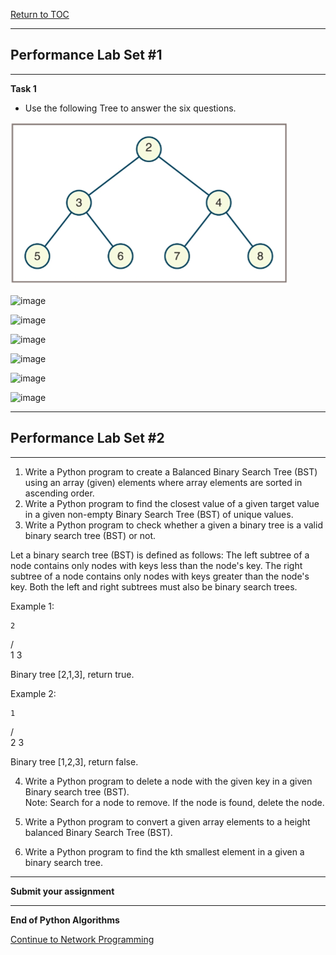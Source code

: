 <a href="https://github.com/CyberTrainingUSAF/06-Intro-to-Algorithms/blob/master/00-Table-of-Contents.md"> Return to TOC </a>

---

## Performance Lab Set #1

---

**Task 1**

* Use the following Tree to answer the six questions.

![](/Assets/Node24_1.png)

![image](https://user-images.githubusercontent.com/19671036/60834290-013d6080-a186-11e9-9e1a-a21b27ee6c56.png)

![image](https://user-images.githubusercontent.com/19671036/60834300-0a2e3200-a186-11e9-9acd-8c9ce5a7ea21.png)

![image](https://user-images.githubusercontent.com/19671036/60834316-131f0380-a186-11e9-992d-53e92bdf9648.png)

![image](https://user-images.githubusercontent.com/19671036/60834332-1f0ac580-a186-11e9-8aa8-99aadaeef48b.png)

![image](https://user-images.githubusercontent.com/19671036/60834347-27630080-a186-11e9-968f-6376a9832b42.png)

![image](https://user-images.githubusercontent.com/19671036/60834361-2fbb3b80-a186-11e9-8e09-9e9e3a1f7f54.png)

---

## Performance Lab Set #2

---

1. Write a Python program to create a Balanced Binary Search Tree (BST) using an array (given) elements where array elements are sorted in ascending order. 
2. Write a Python program to find the closest value of a given target value in a given non-empty Binary Search Tree (BST) of unique values.  
3. Write a Python program to check whether a given a binary tree is a valid binary search tree (BST) or not.  

Let a binary search tree (BST) is defined as follows:
The left subtree of a node contains only nodes with keys less than the node's key.
The right subtree of a node contains only nodes with keys greater than the node's key.
Both the left and right subtrees must also be binary search trees.

Example 1:

    2
   / \
  1   3

Binary tree [2,1,3], return true.

Example 2:

    1
   / \
  2   3

Binary tree [1,2,3], return false.

4. Write a Python program to delete a node with the given key in a given Binary search tree (BST).  
Note: Search for a node to remove. If the node is found, delete the node.

5. Write a Python program to convert a given array elements to a height balanced Binary Search Tree (BST).  

6. Write a Python program to find the kth smallest element in a given a binary search tree.  

---

**Submit your assignment**

---

**End of Python Algorithms**

<a href="https://github.com/CyberTrainingUSAF/07-Network-Programming/blob/master/00-Table-of-Contents.md"> Continue to Network Programming </a>
